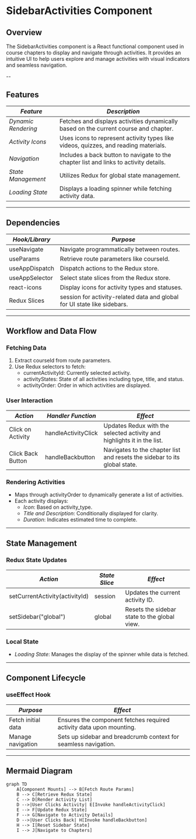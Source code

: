 # SidebarActivities Component

## Overview
The SidebarActivities component is a React functional component used in course chapters to display and navigate through activities. It provides an intuitive UI to help users explore and manage activities with visual indicators and seamless navigation.

--

## Features
| *Feature*              | *Description*                                                                 |
|---------------------------|---------------------------------------------------------------------------------|
| *Dynamic Rendering*     | Fetches and displays activities dynamically based on the current course and chapter. |
| *Activity Icons*        | Uses icons to represent activity types like videos, quizzes, and reading materials. |
| *Navigation*            | Includes a back button to navigate to the chapter list and links to activity details. |
| *State Management*      | Utilizes Redux for global state management.                                      |
| *Loading State*         | Displays a loading spinner while fetching activity data.                        |

---

## Dependencies
| *Hook/Library*    | *Purpose*                                                                                  |
|----------------------|----------------------------------------------------------------------------------------------|
| useNavigate        | Navigate programmatically between routes.                                                   |
| useParams          | Retrieve route parameters like courseId.                                                  |
| useAppDispatch     | Dispatch actions to the Redux store.                                                        |
| useAppSelector     | Select state slices from the Redux store.                                                   |
| react-icons        | Display icons for activity types and statuses.                                              |
| Redux Slices         | session for activity-related data and global for UI state like sidebars.                |

---

## Workflow and Data Flow

### Fetching Data
1. Extract courseId from route parameters.
2. Use Redux selectors to fetch:
   - currentActivityId: Currently selected activity.
   - activityStates: State of all activities including type, title, and status.
   - activityOrder: Order in which activities are displayed.

### User Interaction
| *Action*              | *Handler Function*         | *Effect*                                                                 |
|--------------------------|------------------------------|-----------------------------------------------------------------------------|
| Click on Activity        | handleActivityClick        | Updates Redux with the selected activity and highlights it in the list.    |
| Click Back Button        | handleBackbutton           | Navigates to the chapter list and resets the sidebar to its global state.  |

### Rendering Activities
- Maps through activityOrder to dynamically generate a list of activities.
- Each activity displays:
  - *Icon*: Based on activity_type.
  - *Title and Description*: Conditionally displayed for clarity.
  - *Duration*: Indicates estimated time to complete.

---

## State Management

### Redux State Updates
| *Action*                   | *State Slice*      | *Effect*                                                                 |
|-------------------------------|----------------------|-----------------------------------------------------------------------------|
| setCurrentActivity(activityId) | session           | Updates the current activity ID.                                           |
| setSidebar("global")        | global             | Resets the sidebar state to the global view.                               |

### Local State
- *Loading State*: Manages the display of the spinner while data is fetched.

---

## Component Lifecycle
### useEffect Hook
| *Purpose*          | *Effect*                                                                                  |
|-----------------------|--------------------------------------------------------------------------------------------|
| Fetch initial data    | Ensures the component fetches required activity data upon mounting.                        |
| Manage navigation     | Sets up sidebar and breadcrumb context for seamless navigation.                           |

---

## Mermaid Diagram
```mermaid
graph TD
    A[Component Mounts] --> B[Fetch Route Params]
    B --> C[Retrieve Redux State]
    C --> D[Render Activity List]
    D -->|User Clicks Activity| E[Invoke handleActivityClick]
    E --> F[Update Redux State]
    F --> G[Navigate to Activity Details]
    D -->|User Clicks Back| H[Invoke handleBackbutton]
    H --> I[Reset Sidebar State]
    I --> J[Navigate to Chapters]
